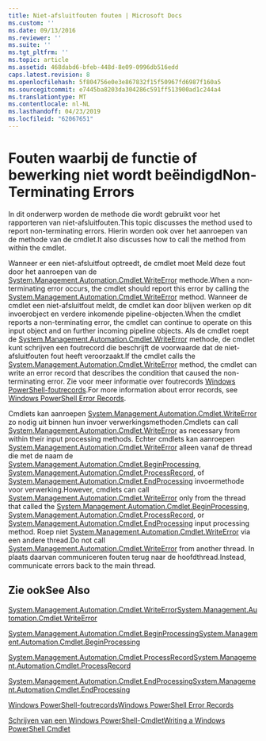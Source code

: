 ```yaml
---
title: Niet-afsluitfouten fouten | Microsoft Docs
ms.custom: ''
ms.date: 09/13/2016
ms.reviewer: ''
ms.suite: ''
ms.tgt_pltfrm: ''
ms.topic: article
ms.assetid: 468dabd6-bfeb-448d-8e09-0996db516edd
caps.latest.revision: 8
ms.openlocfilehash: 5f804756e0e3e867832f15f50967fd6987f160a5
ms.sourcegitcommit: e7445ba8203da304286c591ff513900ad1c244a4
ms.translationtype: MT
ms.contentlocale: nl-NL
ms.lasthandoff: 04/23/2019
ms.locfileid: "62067651"
---
```

# <a name="non-terminating-errors"></a><span data-ttu-id="2ce21-102">Fouten waarbij de functie of bewerking niet wordt beëindigd</span><span class="sxs-lookup"><span data-stu-id="2ce21-102">Non-Terminating Errors</span></span>

<span data-ttu-id="2ce21-103">In dit onderwerp worden de methode die wordt gebruikt voor het rapporteren van niet-afsluitfouten.</span><span class="sxs-lookup"><span data-stu-id="2ce21-103">This topic discusses the method used to report non-terminating errors.</span></span> <span data-ttu-id="2ce21-104">Hierin worden ook over het aanroepen van de methode van de cmdlet.</span><span class="sxs-lookup"><span data-stu-id="2ce21-104">It also discusses how to call the method from within the cmdlet.</span></span>

<span data-ttu-id="2ce21-105">Wanneer er een niet-afsluitfout optreedt, de cmdlet moet Meld deze fout door het aanroepen van de [System.Management.Automation.Cmdlet.WriteError](/dotnet/api/System.Management.Automation.Cmdlet.WriteError) methode.</span><span class="sxs-lookup"><span data-stu-id="2ce21-105">When a non-terminating error occurs, the cmdlet should report this error by calling the [System.Management.Automation.Cmdlet.WriteError](/dotnet/api/System.Management.Automation.Cmdlet.WriteError) method.</span></span> <span data-ttu-id="2ce21-106">Wanneer de cmdlet een niet-afsluitfout meldt, de cmdlet kan door blijven werken op dit invoerobject en verdere inkomende pipeline-objecten.</span><span class="sxs-lookup"><span data-stu-id="2ce21-106">When the cmdlet reports a non-terminating error, the cmdlet can continue to operate on this input object and on further incoming pipeline objects.</span></span> <span data-ttu-id="2ce21-107">Als de cmdlet roept de [System.Management.Automation.Cmdlet.WriteError](/dotnet/api/System.Management.Automation.Cmdlet.WriteError) methode, de cmdlet kunt schrijven een foutrecord die beschrijft de voorwaarde dat de niet-afsluitfouten fout heeft veroorzaakt.</span><span class="sxs-lookup"><span data-stu-id="2ce21-107">If the cmdlet calls the [System.Management.Automation.Cmdlet.WriteError](/dotnet/api/System.Management.Automation.Cmdlet.WriteError) method, the cmdlet can write an error record that describes the condition that caused the non-terminating error.</span></span> <span data-ttu-id="2ce21-108">Zie voor meer informatie over foutrecords [Windows PowerShell-foutrecords](./windows-powershell-error-records.md).</span><span class="sxs-lookup"><span data-stu-id="2ce21-108">For more information about error records, see [Windows PowerShell Error Records](./windows-powershell-error-records.md).</span></span>

<span data-ttu-id="2ce21-109">Cmdlets kan aanroepen [System.Management.Automation.Cmdlet.WriteError](/dotnet/api/System.Management.Automation.Cmdlet.WriteError) zo nodig uit binnen hun invoer verwerkingsmethoden.</span><span class="sxs-lookup"><span data-stu-id="2ce21-109">Cmdlets can call [System.Management.Automation.Cmdlet.WriteError](/dotnet/api/System.Management.Automation.Cmdlet.WriteError) as necessary from within their input processing methods.</span></span> <span data-ttu-id="2ce21-110">Echter cmdlets kan aanroepen [System.Management.Automation.Cmdlet.WriteError](/dotnet/api/System.Management.Automation.Cmdlet.WriteError) alleen vanaf de thread die met de naam de [System.Management.Automation.Cmdlet.BeginProcessing](/dotnet/api/System.Management.Automation.Cmdlet.BeginProcessing), [ System.Management.Automation.Cmdlet.ProcessRecord](/dotnet/api/System.Management.Automation.Cmdlet.ProcessRecord), of [System.Management.Automation.Cmdlet.EndProcessing](/dotnet/api/System.Management.Automation.Cmdlet.EndProcessing) invoermethode voor verwerking.</span><span class="sxs-lookup"><span data-stu-id="2ce21-110">However, cmdlets can call [System.Management.Automation.Cmdlet.WriteError](/dotnet/api/System.Management.Automation.Cmdlet.WriteError) only from the thread that called the [System.Management.Automation.Cmdlet.BeginProcessing](/dotnet/api/System.Management.Automation.Cmdlet.BeginProcessing), [System.Management.Automation.Cmdlet.ProcessRecord](/dotnet/api/System.Management.Automation.Cmdlet.ProcessRecord), or [System.Management.Automation.Cmdlet.EndProcessing](/dotnet/api/System.Management.Automation.Cmdlet.EndProcessing) input processing method.</span></span> <span data-ttu-id="2ce21-111">Roep niet [System.Management.Automation.Cmdlet.WriteError](/dotnet/api/System.Management.Automation.Cmdlet.WriteError) via een andere thread.</span><span class="sxs-lookup"><span data-stu-id="2ce21-111">Do not call [System.Management.Automation.Cmdlet.WriteError](/dotnet/api/System.Management.Automation.Cmdlet.WriteError) from another thread.</span></span> <span data-ttu-id="2ce21-112">In plaats daarvan communiceren fouten terug naar de hoofdthread.</span><span class="sxs-lookup"><span data-stu-id="2ce21-112">Instead, communicate errors back to the main thread.</span></span>

## <a name="see-also"></a><span data-ttu-id="2ce21-113">Zie ook</span><span class="sxs-lookup"><span data-stu-id="2ce21-113">See Also</span></span>

[<span data-ttu-id="2ce21-114">System.Management.Automation.Cmdlet.WriteError</span><span class="sxs-lookup"><span data-stu-id="2ce21-114">System.Management.Automation.Cmdlet.WriteError</span></span>](/dotnet/api/System.Management.Automation.Cmdlet.WriteError)

[<span data-ttu-id="2ce21-115">System.Management.Automation.Cmdlet.BeginProcessing</span><span class="sxs-lookup"><span data-stu-id="2ce21-115">System.Management.Automation.Cmdlet.BeginProcessing</span></span>](/dotnet/api/System.Management.Automation.Cmdlet.BeginProcessing)

[<span data-ttu-id="2ce21-116">System.Management.Automation.Cmdlet.ProcessRecord</span><span class="sxs-lookup"><span data-stu-id="2ce21-116">System.Management.Automation.Cmdlet.ProcessRecord</span></span>](/dotnet/api/System.Management.Automation.Cmdlet.ProcessRecord)

[<span data-ttu-id="2ce21-117">System.Management.Automation.Cmdlet.EndProcessing</span><span class="sxs-lookup"><span data-stu-id="2ce21-117">System.Management.Automation.Cmdlet.EndProcessing</span></span>](/dotnet/api/System.Management.Automation.Cmdlet.EndProcessing)

[<span data-ttu-id="2ce21-118">Windows PowerShell-foutrecords</span><span class="sxs-lookup"><span data-stu-id="2ce21-118">Windows PowerShell Error Records</span></span>](./windows-powershell-error-records.md)

[<span data-ttu-id="2ce21-119">Schrijven van een Windows PowerShell-Cmdlet</span><span class="sxs-lookup"><span data-stu-id="2ce21-119">Writing a Windows PowerShell Cmdlet</span></span>](./writing-a-windows-powershell-cmdlet.md)
